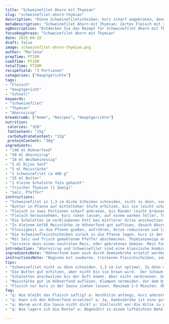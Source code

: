 ```yaml
---
title: "Schweinefilet Ahorn mit Thymian"
slug: "schweinefilet-ahorn-thymian"
description: "Dünne Schweinefiletscheiben, kurz scharf angebraten, dann mit einer reduzierten Sauce aus Ahornsirup, Hühnerbrühe, Weißweinessig und frischem Thymian glasiert. Zwiebeln vorher sanft angeschwitzt, um Süße zu entwickeln. Ein leicht säuerlicher Twist durch Essig, ersetzt das Ketchup. Maisstärke bindet ohne Klümpchen. Eine kleine Butterschicht verleiht sanfte Sämigkeit. Die Konsistenz der Sauce spiegelt die richtige Zeit am Herd, kein verkochen, kein zu dünn. Perfektes Timing zwischen anbraten und köcheln, damit das Fleisch saftig bleibt."
metaDescription: "Schweinefilet Ahorn mit Thymian: Zartes Fleisch mit süß-säuerlicher Sauce. Ein einfaches Rezept für ein geschmackvolles Gericht."
ogDescription: "Entdecken Sie das Rezept für Schweinefilet Ahorn mit Thymian. Zarte Fleischscheiben, perfekt glasiert für Geschmackserlebnisse."
focusKeyphrase: "Schweinefilet Ahorn mit Thymian"
date: 2025-08-18
draft: false
image: schweinefilet-ahorn-thymian.png
author: "Marlena"
prepTime: PT15M
cookTime: PT15M
totalTime: PT30M
recipeYield: "3 Portionen"
categories: ["Hauptgerichte"]
tags:
- "Fleisch"
- "Hauptgericht"
- "Schnell"
keywords:
- "Schweinefilet"
- "Thymian"
- "Ahornsirup"
breadcrumb: ["Home", "Recipes", "Hauptgerichte"]
nutrition: 
 calories: "320"
 fatContent: "15g"
 carbohydrateContent: "12g"
 proteinContent: "30g"
ingredients:
- "140 ml Hühnerfond"
- "50 ml Ahornsirup"
- "10 ml Weißweinessig"
- "5 ml Dijon Senf"
- "5 ml Maisstärke"
- "1 Schweinefilet ca 400 g"
- "25 ml Butter"
- "1 kleine Schalotte fein gehackt"
- "frischer Thymian (1 Zweig)"
- "Salz, Pfeffer"
instructions:
- "Schweinefilet in 1,3 cm dicke Scheiben schneiden, nicht zu dünn, sonst trocken beim Braten."
- "Butter in Pfanne auf mittelhoher Stufe erhitzen, bis sie leicht schäumt, nicht braun werden lassen."
- "Fleisch in zwei Portionen scharf anbraten, bis Ränder leicht bräunen, ca 2 min pro Seite. Nicht zu lange, sonst zäh."
- "Fleisch herausnehmen, kurz ruhen lassen, auf einem warmen Teller, Temperatur und Saft halten."
- "Die Schalotten im verbliebenen Fett bei mittlerer Hitze anschwitzen, vorsichtig, damit sie nicht Farbe nehmen. Duft nach Süße und Zwiebelbeginn sollte spürbar sein - das gibt Tiefe."
- "In kleinem Gefäß Maisstärke im Hühnerfond gut auflösen, danach Ahornsirup, Weißweinessig, Senf und die Thymianzweige hinzufügen."
- "Flüssigkeit in die Pfanne gießen, aufrühren, Hitze reduzieren und langsam einköcheln lassen, bis Sauce merklich eindickt und seidig glänzt, ca 4-6 Minuten. Umrühren damit keine Klümpchen entstehen."
- "Die Schweinefleischscheiben zurück in die Pfanne legen, kurz in der Sauce ziehen lassen, maximal 2-3 Minuten. Vorsicht Überkochen; Fleisch soll noch glasig sein innen."
- "Mit Salz und frisch gemahlenem Pfeffer abschmecken. Thymianzweige entfernen vor dem Servieren."
- "Serviere dazu einen neutralen Reis, oder gebratenes Gemüse. Mein Favorit: gebratene grüne Bohnen mit Knoblauch."
introduction: "Ahornsirup und Schweinefilet sind eine klassische Kombination, doch oft vergesse ich den Einfluss der Säure - zu süß wird schnell langweilig. Deswegen ersetzte ich das Ketchup mit einem Spritzer Weißweinessig, bringt Frische und balanciert die Süße aus. Die Schalotte im Gegensatz zu rohen Zwiebeln anzuschwitzen, öffnet ein ganz eigenes Aromenspiel, findet man kaum in Grundrezepten. Auf die Dicke der Fleischscheiben achten, zu dünn ist Watte, zu dick dauert ewig. Der Trick mit der Butter: sie sollte nicht braun werden, sonst wird die Sauce bitter. Maizena gut einrühren, sonst Klumpenalarm. Lange in der Sauce köcheln lassen? Nie! Fleisch wird zäh. Schnell und zielgerichtet arbeiten, das liebe ich. Das sind die kleinen Details, die ich über Jahre gesammelt habe, nichts übers Knie gebrochen."
ingredientsNote: "Hühnerfond kann auch durch Gemüsebrühe ersetzt werden, wenn man es vegetarisch anpassen will, wobei das Aroma anders ausgeprägt ist. Für Dijon Senf kann man auch einen scharfen Senf wählen, z.B. mittelscharfen, bringt mehr Biss; ich bevorzuge klassisch Dijon wegen seiner feinen Säure. Maisstärke ist besser als Weizenmehl, weil sie klar bindet und keine Trübung gibt. Alternative Bindemittel: Pfeilwurz oder Kartoffelstärke. Ahornsirup ungerührt verwenden, am besten echten, keine Mischung, der Geschmack macht den Unterschied. Thymian frisch, getrocknet verliert viel Aroma - wenn friert man ein wenig frischen Thymian vor, hält länger. Butter nicht durch Öl ersetzen, gibt Geschmack, wenn aber Laktose zu meiden ist, Olivenöl geht, aber Sauce wird nicht so rund. Schalotte gibt mehr Süße und milderen Geschmack als normale Zwiebel, aber beide funktionieren. Beim Fleisch vorsichtig vorgehen: kühl aber nicht eiskalt schneiden, so bleibt Saft im Fleisch."
instructionsNote: "Beginne mit sauberen, trockenen Fleischscheiben, sonst spritzt die Pfanne, unnötig. Hohe Hitze anfangs, dann sofort reduzieren. Butter darf nicht braun werden, lieber Temperatur etwas runterstellen, die Milchfeststoffe sonst verbrennen. Schalotten nur glasig, nicht braun, das duftet, karamellisiert aber nicht. Ein guter Trick ist, die Flüssigkeiten vor dem Eingießen glatt zu rühren, besonders die Maisstärke, damit es keine Klumpen gibt. Beim Reduzieren auf die Farbe achten; wenn Sauce dunkel wird, plötzlich bitter. Fleisch im zweiten Durchgang nur kurz mit Erwärmen, zu lange = zäh. Pfeffer erst ganz zum Ende, Hitze baut Aromen langsam ab. Salz früh nötig, aber nicht überdosieren. Thymianzweige entfernen vor dem Servieren, sonst zu dominant. Wer lieber frische Kräuter oben drauf gibt: Petersilie oder Kresse passen auch gut. Restliche Sauce kann man prima einfrieren und später als Grundlage für andere Schmorgerichte verwenden."
tips:
- "Schweinefilet nicht zu dünn schneiden. 1,3 cm ist optimal. Zu dünn macht es trocken und zäh. Verwende scharfe Messer für saubere Schnitte. Ruhen lassen hilft beim Saft behalten."
- "Die Butter gut erhitzen, aber nicht bis sie braun wird.  Der Schaum sorgt für einen guten Bratgeschmack. Achtung beim Temperaturwechsel; keine zu hohe Hitze, damit die Schalotten nicht dunkel werden. Glasig ist das Ziel."
- "Schalotten anschwitzen bis der Duft kommt. Aber nicht verbrennen. Das Aroma entwickelt sich so schön. Hitze kontrollieren und Geduld haben. Kochen ist kein Rennen."
- "Maisstärke gut im Hühnerfond auflösen. Klumpen vermeiden. Vor dem Hinzufügen alles gut verrühren. Die Sauce wird dann klarer und seidiger. Langsam einköcheln für die perfekte Konzentration."
- "Fleisch nur kurz in der Sauce ziehen lassen. Maximum 2-3 Minuten. Überkochen verändert die Textur. Auf Messer probe achten: innen rosa, nicht blutig."
faq:
- "q: Wie bleibt das Fleisch saftig? a: Hochhitze anfangs, kurz anbraten pro Seite. Nach dem Braten ruhen lassen. Saft bleibt drin. Vermeide längere Kochzeiten."
- "q: Kann ich den Hühnerfond ersetzen? a: Ja, Gemüsebrühe ist eine gute Alternative. Der Geschmack wird anders, aber auch lecker. Experimentiere mit dem, was du zu Hause hast."
- "q: Warum wird die Sauce nicht dick? a: Vielleicht war die Hitze zu niedrig oder die Maisstärke nicht gut gelöst. Achte auf gleichmäßiges Rühren. Vorsicht bei der Temperatur."
- "q: Wie lagere ich die Reste? a: Abgekühlt in einem luftdichten Behälter. Mehrere Tage im Kühlschrank halten. Auch einfrieren möglich. Einfrieren für spätere Gerichte ist praktisch."

---
```

